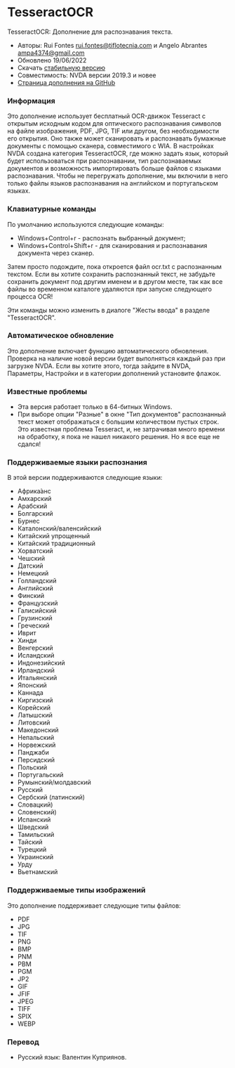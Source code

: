 # TesseractOCR

TesseractOCR: Дополнение для распознавания текста.

* Авторы: Rui Fontes <rui.fontes@tiflotecnia.com> и Angelo Abrantes <ampa4374@gmail.com>
* Обновлено 19/06/2022
* Скачать [стабильную версию][1]
* Совместимость: NVDA версии 2019.3 и новее
* [Страница дополнения на GitHub](https://github.com/ruifontes/tesseractOCR)


### Информация

Это дополнение использует бесплатный OCR-движок Tesseract с открытым исходным кодом для оптического распознавания символов на файле изображения, PDF, JPG, TIF или другом, без необходимости его открытия.
Оно также может сканировать и распознавать бумажные документы с помощью сканера, совместимого с WIA.
В настройках NVDA создана категория TesseractOCR, где можно задать язык, который будет использоваться при распознавании, тип распознаваемых документов и возможность импортировать больше файлов с языками распознавания.
Чтобы не перегружать дополнение, мы включили в него только файлы языков распознавания на английском и португальском языках.


### Клавиатурные команды

По умолчанию используются следующие команды:

* Windows+Control+r - распознать выбранный документ;
* Windows+Control+Shift+r - для сканирования и распознавания документа через сканер.

Затем просто подождите, пока откроется файл ocr.txt с распознанным текстом.
Если вы хотите сохранить распознанный текст, не забудьте сохранить документ под другим именем и в другом месте, так как все файлы во временном каталоге удаляются при запуске следующего процесса OCR!

Эти команды можно изменить в диалоге "Жесты ввода" в разделе "TesseractOCR".


### Автоматическое обновление
Это дополнение включает функцию автоматического обновления.
Проверка на наличие новой версии будет выполняться каждый раз при загрузке NVDA.
Если вы хотите этого, тогда зайдите в NVDA, Параметры, Настройки и в категории дополнений установите флажок.

### Известные проблемы

* Эта версия работает только в 64-битных Windows.
* При выборе опции "Разные" в окне "Тип документов" распознанный текст может отображаться с большим количеством пустых строк.
Это известная проблема Tesseract, и, не затрачивая много времени на обработку, я пока не нашел никакого решения. Но я все еще не сдался!

### Поддерживаемые языки распознания

В этой версии поддерживаются следующие языки:

* Африка́анс
* Амхарский
* Арабский
* Болгарский
* Бурнес
* Каталонский/валенсийский
* Китайский упрощенный
* Китайский традиционный
* Хорватский
* Чешский
* Датский
* Немецкий
* Голландский
* Английский
* Финский
* Французский
* Галисийский
* Грузинский
* Греческий
* Иврит
* Хинди
* Венгерский
* Исландский
* Индонезийский
* Ирландский
* Итальянский
* Японский
* Каннада
* Киргизский
* Корейский
* Латышский
* Литовский
* Македонский
* Непальский
* Норвежский
* Панджаби
* Персидский
* Польский
* Португальский
* Румынский/молдавский
* Русский
* Сербский (латинский)
* Словацкий)
* Словенский)
* Испанский
* Шведский
* Тамильский
* Тайский
* Турецкий
* Украинский
* Урду 
* Вьетнамский
 
### Поддерживаемые типы изображений

Это дополнение поддерживает следующие типы файлов:

* PDF
* JPG
* TIF
* PNG
* BMP
* PNM
* PBM
* PGM
* JP2
* GIF
* JFIF
* JPEG
* TIFF
* SPIX
* WEBP


### Перевод

* Русский язык: Валентин Куприянов.


[1]: https://github.com/ruifontes/tesseractOCR/releases/download/2022.07/tesseractOCR-2022.07.nvda-addon
